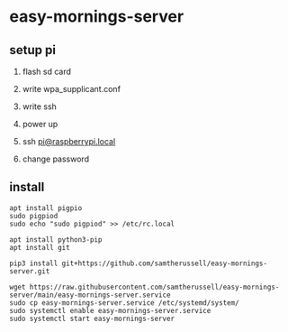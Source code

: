 
# easy-mornings-server

## setup pi

1) flash sd card

2) write wpa_supplicant.conf
3) write ssh

4) power up
5) ssh pi@raspberrypi.local

6) change password

## install

```
apt install pigpio
sudo pigpiod
sudo echo "sudo pigpiod" >> /etc/rc.local

apt install python3-pip
apt install git

pip3 install git+https://github.com/samtherussell/easy-mornings-server.git

wget https://raw.githubusercontent.com/samtherussell/easy-mornings-server/main/easy-mornings-server.service
sudo cp easy-mornings-server.service /etc/systemd/system/
sudo systemctl enable easy-mornings-server.service
sudo systemctl start easy-mornings-server
```